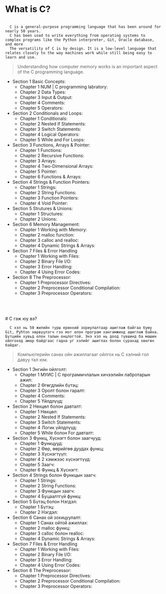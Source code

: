 # What is C?

```
  
  C is a general-purpose programming language that has been around for nearly 50 years.
  C has been used to write everything from operating systems to complex programs like the Python interpreter, Git, Oracle database, and more
  The versatility of C is by design. It is a low-level language that relates closely to the way machines work while still being easy to learn and use.

```

>  Understanding how computer memory works is an important aspect of the C programming language.

* Section 1 Basic Concepts:
  - Chapter 1 NUM | C programming labratory:
  - Chapter 2 Data Types:
  - Chapter 3 Input & Output:
  - Chapter 4 Comments:
  - Chapter 5 Operators:
* Section 2 Conditionals and Loops:
  - Chapter 1 Conditionals:
  - Chapter 2 Nested If Statements:
  - Chapter 3 Switch Statements:
  - Chapter 4 Logical Operators:
  - Chapter 5 While and For Loops:
* Section 3 Functions, Arrays & Pointer:
  - Chapter 1 Functions:
  - Chapter 2 Recursive Functions:
  - Chapter 3 Arrays:
  - Chapter 4 Two-Dimensional Arrays:
  - Chapter 5 Pointer:
  - Chapter 6 Functions & Arrays:
* Section 4 Strings & Function Pointers:
  - Chapter 1 Strings:
  - Chapter 2 String Functions:
  - Chapter 3 Function Pointers:
  - Chapter 4 Void Pointer:
* Section 5 Strutures & Unions:
  - Chapter 1 Structures:
  - Chapter 2 Unions:
* Section 6 Memory Management:
  - Chapter 1 Working with Memory:
  - Chapter 2 malloc function:
  - Chapter 3 calloc and realloc:
  - Chapter 4 Dynamic Strings & Arrays:
* Section 7 Files & Error Handling
  - Chapter 1 Working with Files:
  - Chapter 2 Binary File I/O:
  - Chapter 3 Error Handling:
  - Chapter 4 Using Error Codes:
* Section 8 The Preprocessor:
  - Chapter 1 Preprocessor Directives:
  - Chapter 2 Preprocessor Conditional Compilation:
  - Chapter 3 Preprocessor Operators:
<br>
<br>
<br>
# C гэж юу вэ?

```
  C хэл нь 50 жилийн турш ерөнхий зориулалтаар ашиглаж байгаа буюу Git, Pyhton хөрвүүлэгч гэх мэт олон програм хангамжинд ашиглаж байна. Бүтцийн хувьд олон талын онцлогтой. Энэ хэл нь доод түвшинд ба машин ойлгоход амар байдгаас гадна уг хэлийг ашиглах болон сурахад хөнгөн байдаг. 
```

> Компьютерийн санах ойн ажиллагааг ойлгох нь С хэлний гол давуу тал юм.

* Section 1 Энгийн ойлголт:
  - Chapter 1 МУИС | С программчлалын хичээлийн лабротарын ажил:
  - Chapter 2 Өгөгдлийн бүтэц:
  - Chapter 3 Оролт болон гаралт:
  - Chapter 4 Comments:
  - Chapter 5 Үйлдлүүд:
* Section 2 Нөхцөл болон давталт:
  - Chapter 1 Нөхцөл:
  - Chapter 2 Nested If Statements:
  - Chapter 3 Switch Statements:
  - Chapter 4 Логик үйлдлүүд:
  - Chapter 5 While болон For давталт:
* Section 3 Функц, Хүснэгт болон заагчууд:
  - Chapter 1 Функцууд:
  - Chapter 2 Өөр, өөрийгөө дуудах функц:
  - Chapter 3 Хүснэгтүүп:
  - Chapter 4 2 хэмжээс хүснэгтүүд:
  - Chapter 5 Заагч:
  - Chapter 6 Функц & Хүснэгт:
* Section 4 Strings болон Функцын заагч:
  - Chapter 1 Strings:
  - Chapter 2 String Functions:
  - Chapter 3 Функцын заагч:
  - Chapter 4 Буцаалтгүй функц:
* Section 5 Бүтэц болон Нэгдэл:
  - Chapter 1 Бүтэц:
  - Chapter 2 Нэгдэл:
* Section 6 Санах ой зохицуулалт:
  - Chapter 1 Санах ойтой ажиллах:
  - Chapter 2 malloc функц:
  - Chapter 3 calloc болон realloc:
  - Chapter 4 Dynamic Strings & Arrays:
* Section 7 Files & Error Handling
  - Chapter 1 Working with Files:
  - Chapter 2 Binary File I/O:
  - Chapter 3 Error Handling:
  - Chapter 4 Using Error Codes:
* Section 8 The Preprocessor:
  - Chapter 1 Preprocessor Directives:
  - Chapter 2 Preprocessor Conditional Compilation:
  - Chapter 3 Preprocessor Operators: